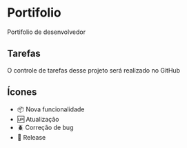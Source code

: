 # Portifolio

Portifolio de desenvolvedor

## Tarefas

O controle de tarefas desse projeto será realizado  no GitHub

## Ícones

- :package: Nova funcionalidade
- :up: Atualização
- :beetle: Correção de bug
- :checkered_flag: Release

## 